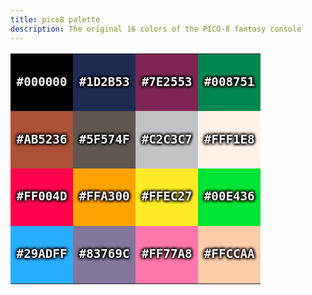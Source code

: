```yaml
---
title: pico8 palette
description: The original 16 colors of the PICO-8 fantasy console
---
```


<style>
table {
 border-collapse: collapse;
 width: var(--column);
}

td {
 color: snow;
 font-family: Menlo, monospace;
 font-size: clamp(0.6rem, 4vw, 1.2rem);
 font-weight: bold;
 text-align: center;
 text-shadow:
  -0.1em  0.1em 0.2em black,
   0.1em -0.1em 0.2em black,
  -0.1em -0.1em 0.2em black,
   0.1em  0.1em 0.2em black;
 width: 25%;
}

td::before, td::after {
 content: '';
 display: block;
 padding-bottom: calc(50% - 0.5em);
}
</style>

<table>
 <tbody>
  <tr>
   <td style="background-color:#000000">#000000</td>
   <td style="background-color:#1D2B53">#1D2B53</td>
   <td style="background-color:#7E2553">#7E2553</td>
   <td style="background-color:#008751">#008751</td>
  </tr>
  <tr>
   <td style="background-color:#AB5236">#AB5236</td>
   <td style="background-color:#5F574F">#5F574F</td>
   <td style="background-color:#C2C3C7">#C2C3C7</td>
   <td style="background-color:#FFF1E8">#FFF1E8</td>
  </tr>
  <tr>
   <td style="background-color:#FF004D">#FF004D</td>
   <td style="background-color:#FFA300">#FFA300</td>
   <td style="background-color:#FFEC27">#FFEC27</td>
   <td style="background-color:#00E436">#00E436</td>
  </tr>
  <tr>
   <td style="background-color:#29ADFF">#29ADFF</td>
   <td style="background-color:#83769C">#83769C</td>
   <td style="background-color:#FF77A8">#FF77A8</td>
   <td style="background-color:#FFCCAA">#FFCCAA</td>
  </tr>
 </tbody>
</table>